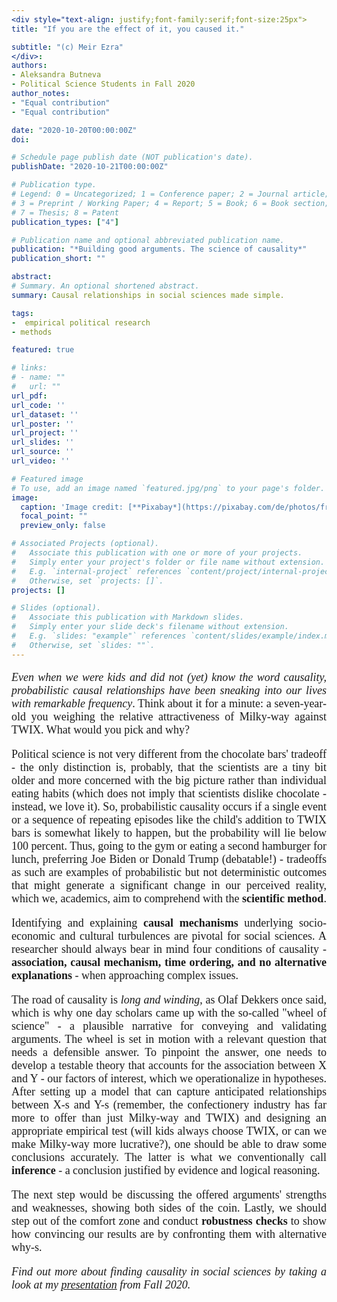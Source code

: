 ```yaml
---
<div style="text-align: justify;font-family:serif;font-size:25px"> 
title: "If you are the effect of it, you caused it."

subtitle: "(c) Meir Ezra"
</div>:
authors:
- Aleksandra Butneva
- Political Science Students in Fall 2020
author_notes:
- "Equal contribution"
- "Equal contribution"

date: "2020-10-20T00:00:00Z"
doi: 

# Schedule page publish date (NOT publication's date).
publishDate: "2020-10-21T00:00:00Z"

# Publication type.
# Legend: 0 = Uncategorized; 1 = Conference paper; 2 = Journal article;
# 3 = Preprint / Working Paper; 4 = Report; 5 = Book; 6 = Book section;
# 7 = Thesis; 8 = Patent
publication_types: ["4"]

# Publication name and optional abbreviated publication name.
publication: "*Building good arguments. The science of causality*"
publication_short: ""

abstract: 
# Summary. An optional shortened abstract.
summary: Causal relationships in social sciences made simple. 

tags:
-  empirical political research
- methods 

featured: true

# links:
# - name: ""
#   url: ""
url_pdf: 
url_code: ''
url_dataset: ''
url_poster: ''
url_project: ''
url_slides: ''
url_source: ''
url_video: ''

# Featured image
# To use, add an image named `featured.jpg/png` to your page's folder. 
image:
  caption: 'Image credit: [**Pixabay*](https://pixabay.com/de/photos/frage-fragezeichen-umfrage-problem-2736480/)'
  focal_point: ""
  preview_only: false

# Associated Projects (optional).
#   Associate this publication with one or more of your projects.
#   Simply enter your project's folder or file name without extension.
#   E.g. `internal-project` references `content/project/internal-project/index.md`.
#   Otherwise, set `projects: []`.
projects: []

# Slides (optional).
#   Associate this publication with Markdown slides.
#   Simply enter your slide deck's filename without extension.
#   E.g. `slides: "example"` references `content/slides/example/index.md`.
#   Otherwise, set `slides: ""`.
---
```

<div style="text-align: justify;font-family:serif;font-size:18px;"> 
  
*Even when we were kids and did not (yet) know the word causality, probabilistic causal relationships have been sneaking into our lives with remarkable frequency*. Think about it for a minute: a seven-year-old you weighing the relative attractiveness of Milky-way against TWIX. What would you pick and why?

 Political science is not very different from the chocolate bars' tradeoff - the only distinction is, probably, that the scientists are a tiny bit older and more concerned with the big picture rather than individual eating habits (which does not imply that scientists dislike chocolate - instead, we love it). So, probabilistic causality occurs if a single event or a sequence of repeating episodes like the child's addition to TWIX bars is somewhat likely to happen, but the probability will lie below 100 percent. Thus, going to the gym or eating a second hamburger for lunch, preferring Joe Biden or Donald Trump (debatable!) - tradeoffs as such are examples of probabilistic but not deterministic outcomes that might generate a significant change in our perceived reality, which we, academics, aim to comprehend with the **scientific method**.

 Identifying and explaining **causal mechanisms** underlying socio-economic and cultural turbulences are pivotal for social sciences. A researcher should always bear in mind four conditions of causality - **association, causal mechanism, time ordering, and no alternative explanations** - when approaching complex issues.

The road of causality is *long and winding*, as Olaf Dekkers once said, which is why one day scholars came up with the so-called "wheel of science" - a plausible narrative for conveying and validating arguments. The wheel is set in motion with a relevant question that needs a defensible answer. To pinpoint the answer, one needs to develop a testable theory that accounts for the association between X and Y - our factors of interest, which we operationalize in hypotheses. After setting up a model that can capture anticipated relationships between X-s and Y-s (remember, the confectionery industry has far more to offer than just Milky-way and TWIX) and designing an appropriate empirical test (will kids always choose TWIX, or can we make Milky-way more lucrative?), one should be able to draw some conclusions accurately. The latter is what we conventionally call **inference** - a conclusion justified by evidence and logical reasoning.

The next step would be discussing the offered arguments' strengths and weaknesses, showing both sides of the coin.  Lastly, we should step out of the comfort zone and conduct **robustness checks** to show how convincing our results are by confronting them with alternative why-s. 
 
 *Find out more about finding causality in social sciences by taking a look at my [presentation](https://aleksandra-butneva.netlify.app/files/Tutorial_1.pdf) from Fall 2020.*
